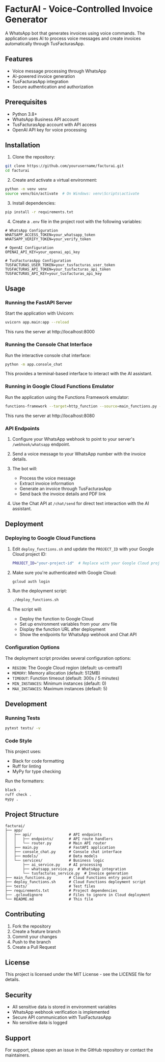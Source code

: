 # FacturAI - Voice-Controlled Invoice Generator

A WhatsApp bot that generates invoices using voice commands. The application uses AI to process voice messages and create invoices automatically through TusFacturasApp.

## Features

- Voice message processing through WhatsApp
- AI-powered invoice generation
- TusFacturasApp integration
- Secure authentication and authorization

## Prerequisites

- Python 3.8+
- WhatsApp Business API account
- TusFacturasApp account with API access
- OpenAI API key for voice processing

## Installation

1. Clone the repository:
```bash
git clone https://github.com/yourusername/facturai.git
cd facturai
```

2. Create and activate a virtual environment:
```bash
python -m venv venv
source venv/bin/activate  # On Windows: venv\Scripts\activate
```

3. Install dependencies:
```bash
pip install -r requirements.txt
```

4. Create a `.env` file in the project root with the following variables:
```env
# WhatsApp Configuration
WHATSAPP_ACCESS_TOKEN=your_whatsapp_token
WHATSAPP_VERIFY_TOKEN=your_verify_token

# OpenAI Configuration
OPENAI_API_KEY=your_openai_api_key

# TusFacturasApp Configuration
TUSFACTURAS_USER_TOKEN=your_tusfacturas_user_token
TUSFACTURAS_API_TOKEN=your_tusfacturas_api_token
TUSFACTURAS_API_KEY=your_tusfacturas_api_key
```

## Usage

### Running the FastAPI Server

Start the application with Uvicorn:
```bash
uvicorn app.main:app --reload
```

This runs the server at http://localhost:8000

### Running the Console Chat Interface

Run the interactive console chat interface:
```bash
python -m app.console_chat
```

This provides a terminal-based interface to interact with the AI assistant.

### Running in Google Cloud Functions Emulator

Run the application using the Functions Framework emulator:
```bash
functions-framework --target=http_function --source=main_functions.py --debug
```

This runs the server at http://localhost:8080

### API Endpoints

1. Configure your WhatsApp webhook to point to your server's `/webhook/whatsapp` endpoint.

2. Send a voice message to your WhatsApp number with the invoice details.

3. The bot will:
   - Process the voice message
   - Extract invoice information
   - Generate an invoice through TusFacturasApp
   - Send back the invoice details and PDF link

4. Use the Chat API at `/chat/send` for direct text interaction with the AI assistant.

## Deployment

### Deploying to Google Cloud Functions

1. Edit `deploy_functions.sh` and update the `PROJECT_ID` with your Google Cloud project ID:
   ```bash
   PROJECT_ID="your-project-id"  # Replace with your Google Cloud project ID
   ```

2. Make sure you're authenticated with Google Cloud:
   ```bash
   gcloud auth login
   ```

3. Run the deployment script:
   ```bash
   ./deploy_functions.sh
   ```

4. The script will:
   - Deploy the function to Google Cloud
   - Set up environment variables from your .env file
   - Display the function URL after deployment
   - Show the endpoints for WhatsApp webhook and Chat API

### Configuration Options

The deployment script provides several configuration options:
- `REGION`: The Google Cloud region (default: us-central1)
- `MEMORY`: Memory allocation (default: 512MB)
- `TIMEOUT`: Function timeout (default: 300s / 5 minutes)
- `MIN_INSTANCES`: Minimum instances (default: 0)
- `MAX_INSTANCES`: Maximum instances (default: 5)

## Development

### Running Tests

```bash
pytest tests/ -v
```

### Code Style

This project uses:
- Black for code formatting
- Ruff for linting
- MyPy for type checking

Run the formatters:
```bash
black .
ruff check .
mypy .
```

## Project Structure

```
facturai/
├── app/
│   ├── api/                 # API endpoints
│   │   ├── endpoints/       # API route handlers
│   │   └── router.py        # Main API router
│   ├── main.py              # FastAPI application
│   ├── console_chat.py      # Console chat interface
│   ├── models/              # Data models
│   └── services/            # Business logic
│       ├── ai_service.py    # AI processing
│       ├── whatsapp_service.py  # WhatsApp integration
│       └── tusfacturas_service.py  # Invoice generation
├── main_functions.py        # Cloud Functions entry point
├── deploy_functions.sh      # Cloud Functions deployment script
├── tests/                   # Test files
├── requirements.txt         # Project dependencies
├── .gcloudignore            # Files to ignore in Cloud deployment
└── README.md                # This file
```

## Contributing

1. Fork the repository
2. Create a feature branch
3. Commit your changes
4. Push to the branch
5. Create a Pull Request

## License

This project is licensed under the MIT License - see the LICENSE file for details.

## Security

- All sensitive data is stored in environment variables
- WhatsApp webhook verification is implemented
- Secure API communication with TusFacturasApp
- No sensitive data is logged

## Support

For support, please open an issue in the GitHub repository or contact the maintainers. 